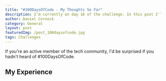 ```yaml
---
title: "#100DaysOfCode - My Thoughts So Far"
description: I'm currently on day 16 of the challenge. In this post I'll talk about what I've learned & how I've found it.
author: Daniel Cornock
category: General
layout: post
featuredImg: /post_100daysofcode.jpg
tags: Challenges
---
```


If you're an active member of the tech community, I'd be surprised if you hadn't heard of #100DaysOfCode.

## My Experience